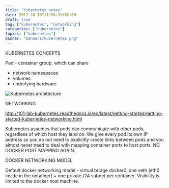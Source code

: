 ```yaml
---
title: "Kubernetes notes"
date: 2017-10-10T11:53:31+03:00
draft: true
tag: ["kubernetes", "networking"]
categories: ["kubernetes"]
topics: ["kubernetes"]
banner: "banners/kubernetes.png"
---
```



KUBERNETES CONCEPTS

Pod - container group, which can share

* network namespaces
* volumes
* underlying hardware

![Kubernetes architecture](https://cdn.yongbok.net/ruo91/architecture/k8s/v1.1/kubernetes_architecture.png)




NETWORKING

http://101-lab-kubernetes.readthedocs.io/en/latest/getting-started/getting-started-kubernetes-networking.html

Kubernetes assumes that pods can communicate with other pods, regardless of which host they land on.
We give every pod its own IP address so you do not need to explicitly create links between pods and
you almost never need to deal with mapping container ports to host ports. NO DOCKER PORT MAPPING AGAIN.

DOCKER NETWORKING MODEL

Default docker networking model - virtual bridge docker0, one veth (eth0 inside in the ontatiner) + one private /24 subnet per container.
Visibility is limited to the docker host machine.



